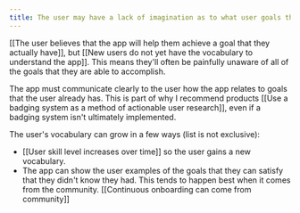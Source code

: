 ```yaml
---
title: The user may have a lack of imagination as to what user goals they can accomplish
---
```

[[The user believes that the app will help them achieve a goal that they actually have]], but [[New users do not yet have the vocabulary to understand the app]]. This means they'll often be painfully unaware of all of the goals that they are able to accomplish.
    
The app must communicate clearly to the user how the app relates to goals that the user already has. This is part of why I recommend products [[Use a badging system as a method of actionable user research]], even if a badging system isn't ultimately implemented.

The user's vocabulary can grow in a few ways (list is not exclusive):
* [[User skill level increases over time]] so the user gains a new vocabulary.
* The app can show the user examples of the goals that they can satisfy that they didn't know they had. This tends to happen best when it comes from the community. [[Continuous onboarding can come from community]]